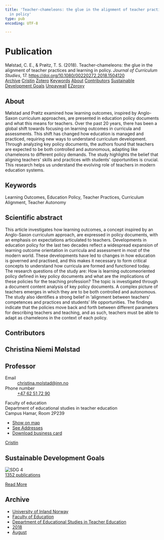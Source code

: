 ```yaml
---
title: 'Teacher-chameleons: the glue in the alignment of teacher practices and learning
  in policy'
type: pub
encoding: UTF-8

---
```

<h1>Publication</h1>
<article id="csl-bib-container-B8KRJ396" class="csl-bib-container">
  <div class="csl-bib-body"> <div class="csl-entry">Mølstad, C. E., &#38; Prøitz, T. S. (2018). Teacher-chameleons: the glue in the alignment of teacher practices and learning in policy. <i>Journal of Curriculum Studies</i>, 17. <a href="https://doi.org/10.1080/00220272.2018.1504120">https://doi.org/10.1080/00220272.2018.1504120</a></div> </div>
  <div class="csl-bib-buttons">
    <a href="#taxonomy-article-B8KRJ396" alt="archive" class="csl-bib-button">Archive</a>
    <a href="https://app.cristin.no/results/show.jsf?id=1603799" alt="Cristin" class="csl-bib-button">Cristin</a>
    <a href="http://zotero.org/groups/5881554/items/B8KRJ396" alt="Zotero" class="csl-bib-button">Zotero</a>
    <a href="#keywords-article-B8KRJ396" alt="keywords" class="csl-bib-button">Keywords</a>
    <a href="#about-article-B8KRJ396" alt="about_pub" class="csl-bib-button">About</a>
    <a href="#contributors-article-B8KRJ396" alt="contributors" class="csl-bib-button">Contributors</a>
    <a href="#sdg-article-B8KRJ396" alt="sdg" class="csl-bib-button">Sustainable Development Goals</a>
    <a href="https://doi.org/10.1080/00220272.2018.1504120" alt="Unpaywall" class="csl-bib-button">Unpaywall</a>
    <a href="https://doi.org/10.1080/00220272.2018.1504120" alt="EZproxy" class="csl-bib-button">EZproxy</a>
  </div>
  <div id="csl-bib-meta-container-B8KRJ396"></div>
</article>
<div id="csl-bib-meta-B8KRJ396" class="csl-bib-meta">
  <article id="about-article-B8KRJ396" class="about_pub-article">
    <h1>About</h1>
    Mølstad and Prøitz examined how learning outcomes, inspired by Anglo-Saxon curriculum approaches, are presented in education policy documents and what this means for teachers. Over the past 20 years, there has been a global shift towards focusing on learning outcomes in curricula and assessments. This shift has changed how education is managed and practiced, requiring new ways to understand curriculum development. Through analyzing key policy documents, the authors found that teachers are expected to be both controlled and autonomous, adapting like chameleons to different policy demands. The study highlights the belief that aligning teachers' skills and practices with students' opportunities is crucial. This research helps us understand the evolving role of teachers in modern education systems.
  </article>
  <article id="keywords-article-B8KRJ396" class="keywords-article">
    <h1>Keywords</h1>
    Learning Outcomes, Education Policy, Teacher Practices, Curriculum Alignment, Teacher Autonomy
  </article>
  <article id="abstract-article-B8KRJ396" class="abstract-article">
    <h1>Scientific abstract</h1>
    This article investigates how learning outcomes, a concept inspired 
by an Anglo-Saxon curriculum approach, are expressed in policy 
documents, with an emphasis on expectations articulated to teachers. 
Developments in education policy for the last two decades 
reflect a widespread expansion of learning outcome orientation in 
curricula and assessment in most of the modern world. These developments 
have led to changes in how education is governed and 
practised, and this makes it necessary to form critical concepts to 
understand how curricula are formed and functioned today. The 
research questions of the study are: How is learning outcomeoriented 
policy defined in key policy documents and what are the 
implications of these policies for the teaching profession? The topic 
is investigated through a document content analysis of key policy 
documents. A complex picture of teachers emerges in which they are 
to be both controlled and autonomous. The study also identifies a 
strong belief in ‘alignment between teachers’ competences and 
practices and students’ life opportunities. The findings indicate that 
the policies move back and forth between different parameters for 
describing teachers and teaching, and as such, teachers must be able 
to adapt as chameleons in the context of each policy.
  </article>
  <article id="contributors-article-B8KRJ396" class="contributors-article">
    <h1>Contributors</h1>
    <div class="personas"> <div class="vrtx-hinn-person-card"> <div class="photo"> <i class="lar la-user-circle missing-person"></i> </div> <div class="info"> <hgroup><h1>Christina Niemi Mølstad</h1> <h2>Professor</h2> </hgroup><dl> <dt>Email</dt> <dd> <a href="mailto:christina.molstad@inn.no">christina.molstad@inn.no</a> </dd> <dt>Phone number</dt> <dd><a href="tel:+4762517290"> +47 62 51 72 90 </a></dd> </dl> <p> Faculty of education<br> Department of educational studies in teacher education<br> Campus Hamar, Room 2P239 </p> <ul class="vrtx-hinn-links"> <li><a href="https://www.google.com/maps?q=60.796004,11.072099">Show on map</a></li> <li><a href="https://www.inn.no/english/find-an-employee/christina-molstad.html#vrtx-hinn-addresses">See Addresses</a></li> <li><a href="https://www.inn.no/english/find-an-employee/christina-molstad.html?vrtx=vcf">Download business card</a></li> </ul> </div> </div> <a href="https://app.cristin.no/persons/show.jsf?id=5325" alt="Cristin URL" class="personas-cristin">Cristin</a> </div>
  </article>
  <article id="sdg-article-B8KRJ396" class="sdg-article">
    <h1>Sustainable Development Goals</h1>
    <div class="sdg-container"><div id="sdg4" class="sdg">
        <img src="{{< params subfolder >}}images/sdg/sdg04_en.png" class="image" alt="SDG 4">
        <div class="sdg-overlay">
          <a href="/en/archive/?key=?sdg=4#archive" class="sdg-publication-count"><span>1352</span> publications</a>
          <p><a href="https://sdgs.un.org/goals/goal4" class="sdg-read-more">Read More</a></p>
        </div>
      </div></div>
  </article>
  <article id="taxonomy-article-B8KRJ396" class="taxonomy-article">
    <h1>Archive</h1>
    <ul>
      <li>
        <a href="/en/archive/?key=3DCRN523">University of Inland Norway</a>
      </li>
      <li>
        <a href="/en/archive/?key=WYNZA47F">Faculty of Education</a>
      </li>
      <li>
        <a href="/en/archive/?key=BKPR6TE7">Department of Educational Studies in Teacher Education</a>
      </li>
      <li>
        <a href="/en/archive/?key=F9N5QZNX">2018</a>
      </li>
      <li>
        <a href="/en/archive/?key=J79H9MES">August</a>
      </li>
    </ul>
  </article>
</div>
